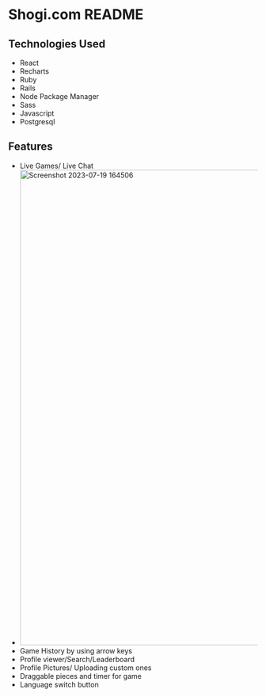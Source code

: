 # Shogi.com README

## Technologies Used 

* React
* Recharts
* Ruby
* Rails
* Node Package Manager
* Sass
* Javascript
* Postgresql

## Features

* Live Games/ Live Chat
* <img width="960" alt="Screenshot 2023-07-19 164506" src="https://github.com/RohanM2000/Shogi/assets/15352286/1fe3d6a5-b724-4054-ad25-515a8f377c52">
* Game History by using arrow keys
* Profile viewer/Search/Leaderboard
* Profile Pictures/ Uploading custom ones
* Draggable pieces and timer for game
* Language switch button
